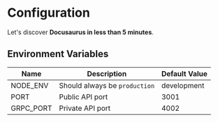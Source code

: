 # Configuration

Let's discover **Docusaurus in less than 5 minutes**.

## Environment Variables

| Name | Description | Default Value |
|---|---|---|
| NODE_ENV | Should always be `production` | development |
| PORT | Public API port | 3001 |
| GRPC_PORT | Private API port | 4002 |
